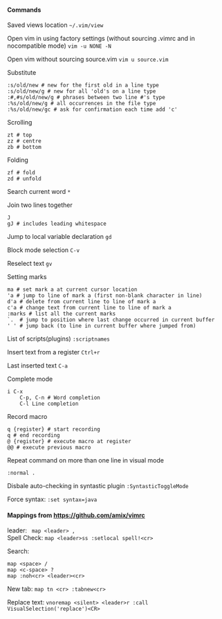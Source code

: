 #### Commands
Saved views location `~/.vim/view`

Open vim in using factory settings (without sourcing .vimrc and in nocompatible mode) `vim -u NONE -N`

Open vim without sourcing source.vim `vim u source.vim`

Substitute
```
:s/old/new # new for the first old in a line type    
:s/old/new/g # new for all 'old's on a line type       
:#,#s/old/new/g # phrases between two line #'s type       
:%s/old/new/g # all occurrences in the file type        
:%s/old/new/gc # ask for confirmation each time add 'c'             
```

Scrolling
```
zt # top 
zz # centre
zb # bottom
```

Folding
```
zf # fold
zd # unfold
```

Search current word `*`

Join two lines together
```
J 
gJ # includes leading whitespace
```

Jump to local variable declaration `gd`

Block mode selection `C-v`

Reselect text `gv`

Setting marks
```
ma # set mark a at current cursor location
'a # jump to line of mark a (first non-blank character in line)
d'a # delete from current line to line of mark a
c'a # change text from current line to line of mark a
:marks # list all the current marks
`.  # jump to position where last change occurred in current buffer
' ' # jump back (to line in current buffer where jumped from)
```
List of scripts(plugins) `:scriptnames`

Insert text from a register `Ctrl+r`

Last inserted text `C-a`


Complete mode
```
i C-x
	C-p, C-n # Word completion
	C-l Line completion
```

Record macro
```
q {register} # start recording
q # end recording
@ {register} # execute macro at register
@@ # execute previous macro
```

Repeat command on more than one line in visual mode
```
:normal .
```
Disbale auto-checking in syntastic plugin `:SyntasticToggleMode`

Force syntax: `:set syntax=java`  

#### Mappings from https://github.com/amix/vimrc  
leader: ` map <leader> ,`  
Spell Check: `map <leader>ss :setlocal spell!<cr>`  

Search:
```
map <space> /
map <c-space> ?
map :noh<cr> <leader><cr> 
```

New tab: `map tn <cr> :tabnew<cr>`  

Replace text: `vnoremap <silent> <leader>r :call VisualSelection('replace')<CR>`  
